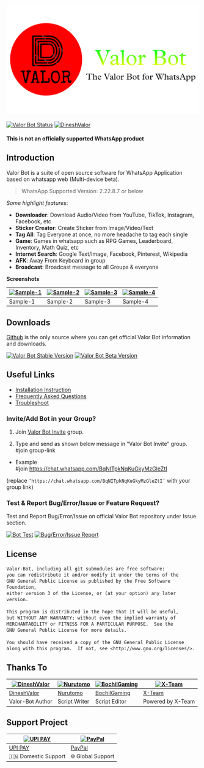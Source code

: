 [![Valor Bot](images/logo.png)](https://github.com/DineshValor/valor)
<br>
<br>
[![Valor Bot Status](https://img.shields.io/badge/Bot_Status-Maintained-Green?logo=statuspal&logoColor=green)](https://github.com/DineshValor/valor)
[![DineshValor](https://img.shields.io/badge/Maintainer-DineshValor-blue?logo=powershell)](https://github.com/DineshValor)

#### This is not an officially supported WhatsApp product

## Introduction
Valor Bot is a suite of open source software for WhatsApp Application based on whatsapp web (Multi-device beta).
> WhatsApp Supported Version: 2.22.8.7 or below

_Some highlight features_:

- **Downloader**: Download Audio/Video from YouTube, TikTok, Instagram, Facebook, etc
- **Sticker Creator**: Create Sticker from Image/Video/Text
- **Tag All**: Tag Everyone at once, no more headache to tag each single
- **Game**: Games in whatsapp such as RPG Games, Leaderboard, Inventory, Math Quiz, etc
- **Internet Search**: Google Text/Image, Facebook, Pinterest, Wikipedia
- **AFK**: Away From Keyboard in group
- **Broadcast**: Broadcast message to all Groups & everyone

**Screenshots**

| [![Sample-1](images/sample1.jpg)](https://raw.githubusercontent.com/DineshValor/valor/bot/docs/images/sample1.jpg) | [![Sample-2](images/sample2.jpg)](https://raw.githubusercontent.com/DineshValor/valor/bot/docs/images/sample2.jpg) | [![Sample-3](images/sample3.jpg)](https://raw.githubusercontent.com/DineshValor/valor/bot/docs/images/sample3.jpg) | [![Sample-4](images/sample4.jpg)](https://raw.githubusercontent.com/DineshValor/valor/bot/docs/images/sample4.jpg) |
|--------------------------------------------------------------------------------------------------------------------|--------------------------------------------------------------------------------------------------------------------|--------------------------------------------------------------------------------------------------------------------|--------------------------------------------------------------------------------------------------------------------|
| Sample-1                                                                                                           | Sample-2                                                                                                           | Sample-3                                                                                                           | Sample-4                                                                                                           |

## Downloads

[Github](https://github.com/DineshValor/valor/) is the only source where you can get official Valor Bot information and downloads.

[![Valor Bot Stable Version](https://img.shields.io/badge/Valor_Bot-v2.22.8.7-blue)](https://github.com/DineshValor/valor/releases/download/v2.22.8.7/Valor_Bot-v2.22.8.7.zip)
[![Valor Bot Beta Version](https://img.shields.io/badge/Valor_Bot-Beta-red)](https://github.com/DineshValor/valor/archive/refs/heads/bot.zip)

## Useful Links
- [Installation Instruction](https://dineshvalor.github.io/valor/install)
- [Frequently Asked Questions](https://dineshvalor.github.io/valor/faq)
- [Troubleshoot](https://dineshvalor.github.io/puppeteer/troubleshooting)

### Invite/Add Bot in your Group?
1. Join [Valor Bot Invite](https://chat.whatsapp.com/BqNITpkNqKuGkyMzGleZtI) group.

2. Type and send as shown below message in “Valor Bot Invite” group. <br>
#join group-link

- Example <br>
#join https://chat.whatsapp.com/BqNITpkNqKuGkyMzGleZtI

(replace `‘https://chat.whatsapp.com/BqNITpkNqKuGkyMzGleZtI’` with your group link)

### Test & Report Bug/Error/Issue or Feature Request?

Test and Report Bug/Error/Issue on official Valor Bot repository under Issue section.

[![Bot Test](https://img.shields.io/badge/WhatsApp-Bot_Test-darkgreen?logo=whatsapp)](https://chat.whatsapp.com/BqNITpkNqKuGkyMzGleZtI)
[![Bug/Error/Issue Report](https://img.shields.io/badge/GitHub-Report-darkgreen?logo=github)](https://github.com/DineshValor/valor/issues)

## License

    Valor-Bot, including all git submodules are free software:
    you can redistribute it and/or modify it under the terms of the
    GNU General Public License as published by the Free Software Foundation,
    either version 3 of the License, or (at your option) any later version.

    This program is distributed in the hope that it will be useful,
    but WITHOUT ANY WARRANTY; without even the implied warranty of
    MERCHANTABILITY or FITNESS FOR A PARTICULAR PURPOSE.  See the
    GNU General Public License for more details.

    You should have received a copy of the GNU General Public License
    along with this program.  If not, see <http://www.gnu.org/licenses/>.


## Thanks To

[![DineshValor](https://github.com/DineshValor.png)](https://github.com/DineshValor) | [![Nurutomo](https://github.com/Nurutomo.png)](https://github.com/Nurutomo) | [![BochilGaming](https://github.com/BochilGaming.png)](https://github.com/BochilGaming) | [![X-Team](images/xlogo.png)](https://api.xteam.xyz/) 
----|----|----|----
[DineshValor](https://github.com/DineshValor) | [Nurutomo](https://github.com/Nurutomo) | [BochilGaming](https://github.com/BochilGaming) | [X-Team](https://api.xteam.xyz/)
Valor-Bot Author | Script Writer | Script Editor | Powered by X-Team

## Support Project

[![UPI PAY](images/upi-qrcode.jpg)](https://raw.githubusercontent.com/DineshValor/valor/bot/docs/images/upi-qrcode.jpg) | [![PayPal](images/paypal.png)](https://www.paypal.me/DineshValor)
----|----
[UPI PAY](https://raw.githubusercontent.com/DineshValor/valor/bot/docs/images/upi-qrcode.jpg) | [PayPal](https://www.paypal.me/DineshValor)
🇮🇳 Domestic Support | 🌐 Global Support
